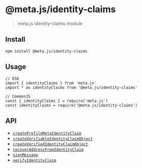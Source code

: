 # @meta.js/identity-claims

> meta.js identity-claims module

## Install
```
npm install @meta.js/identity-claims
```

## Usage
```
// ES6
import { identityClaims } from 'meta.js'
import * as identityClaims from '@meta.js/identity-claims'

// CommonJS
const { identityClaims } = require('meta.js')
const identityClaims = require('@meta.js/identity-claims')
```

## API

- [`createProfileMetaIdentityClaim`](createProfileMetaIdentityClaim.md)
- [`createVerifiableIdentityClaimObject`](createVerifiableIdentityClaimObject.md)
- [`createVerifiedIdentityClaimObject`](createVerifiedIdentityClaimObject.md)
- [`recoverAddressFromIdentityClaim`](recoverAddressFromIdentityClaim.md)
- [`signMessage`](signMessage.md)
- [`verifyIdentityClaim`](verifyIdentityClaim.md)
